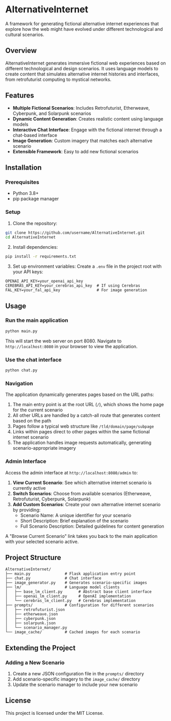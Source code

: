 # AlternativeInternet

A framework for generating fictional alternative internet experiences that explore how the web might have evolved under different technological and cultural scenarios.

## Overview

AlternativeInternet generates immersive fictional web experiences based on different technological and design scenarios. It uses language models to create content that simulates alternative internet histories and interfaces, from retrofuturist computing to mystical networks.

## Features

- **Multiple Fictional Scenarios**: Includes Retrofuturist, Etherweave, Cyberpunk, and Solarpunk scenarios
- **Dynamic Content Generation**: Creates realistic content using language models
- **Interactive Chat Interface**: Engage with the fictional internet through a chat-based interface
- **Image Generation**: Custom imagery that matches each alternative scenario
- **Extensible Framework**: Easy to add new fictional scenarios

## Installation

### Prerequisites
- Python 3.8+
- pip package manager

### Setup

1. Clone the repository:
```bash
git clone https://github.com/username/AlternativeInternet.git
cd AlternativeInternet
```

2. Install dependencies:
```bash
pip install -r requirements.txt
```

3. Set up environment variables:
Create a `.env` file in the project root with your API keys:
```
OPENAI_API_KEY=your_openai_api_key
CEREBRAS_API_KEY=your_cerebras_api_key  # If using Cerebras
FAL_KEY=your_fal_api_key                # For image generation
```

## Usage

### Run the main application
```bash
python main.py
```

This will start the web server on port 8080. Navigate to `http://localhost:8080` in your browser to view the application.

### Use the chat interface
```bash
python chat.py
```

### Navigation

The application dynamically generates pages based on the URL paths:

1. The main entry point is at the root URL (`/`), which shows the home page for the current scenario
2. All other URLs are handled by a catch-all route that generates content based on the path
3. Pages follow a typical web structure like `/tld/domain/page/subpage`
4. Links within pages direct to other pages within the same fictional internet scenario
5. The application handles image requests automatically, generating scenario-appropriate imagery

### Admin Interface

Access the admin interface at `http://localhost:8080/admin` to:

1. **View Current Scenario**: See which alternative internet scenario is currently active
2. **Switch Scenarios**: Choose from available scenarios (Etherweave, Retrofuturist, Cyberpunk, Solarpunk)
3. **Add Custom Scenarios**: Create your own alternative internet scenario by providing:
   - Scenario Name: A unique identifier for your scenario
   - Short Description: Brief explanation of the scenario
   - Full Scenario Description: Detailed guidelines for content generation

A "Browse Current Scenario" link takes you back to the main application with your selected scenario active.

## Project Structure

```
AlternativeInternet/
├── main.py               # Flask application entry point
├── chat.py               # Chat interface
├── image_generator.py    # Generates scenario-specific images
├── lm/                   # Language model clients
│   ├── base_lm_client.py       # Abstract base client interface
│   ├── openai_lm_client.py     # OpenAI implementation
│   └── cerebras_lm_client.py   # Cerebras implementation
├── prompts/              # Configuration for different scenarios
│   ├── retrofuturist.json
│   ├── etherweave.json
│   ├── cyberpunk.json
│   ├── solarpunk.json
│   └── scenario_manager.py
└── image_cache/          # Cached images for each scenario
```

## Extending the Project

### Adding a New Scenario

1. Create a new JSON configuration file in the `prompts/` directory
2. Add scenario-specific imagery to the `image_cache/` directory
3. Update the scenario manager to include your new scenario

## License

This project is licensed under the MIT License.